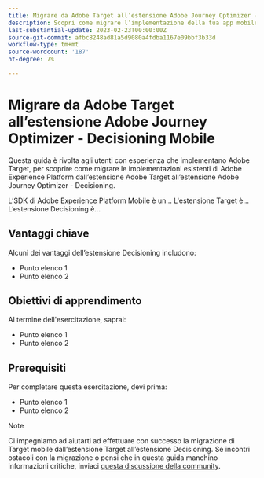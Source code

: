 ```yaml
---
title: Migrare da Adobe Target all’estensione Adobe Journey Optimizer - Decisioning Mobile
description: Scopri come migrare l’implementazione della tua app mobile da Adobe Target a Adobe Journey Optimizer - Estensione Decisioning
last-substantial-update: 2023-02-23T00:00:00Z
source-git-commit: afbc8248ad81a5d9080a4fdba1167e09bbf3b33d
workflow-type: tm+mt
source-wordcount: '187'
ht-degree: 7%

---
```


# Migrare da Adobe Target all’estensione Adobe Journey Optimizer - Decisioning Mobile

Questa guida è rivolta agli utenti con esperienza che implementano Adobe Target, per scoprire come migrare le implementazioni esistenti di Adobe Experience Platform dall’estensione Adobe Target all’estensione Adobe Journey Optimizer - Decisioning.

L’SDK di Adobe Experience Platform Mobile è un... L&#39;estensione Target è... L’estensione Decisioning è...

## Vantaggi chiave

Alcuni dei vantaggi dell’estensione Decisioning includono:

* Punto elenco 1
* Punto elenco 2

## Obiettivi di apprendimento

Al termine dell&#39;esercitazione, saprai:

* Punto elenco 1
* Punto elenco 2


## Prerequisiti

Per completare questa esercitazione, devi prima:

* Punto elenco 1
* Punto elenco 2


>[!NOTE]
>
>Ci impegniamo ad aiutarti ad effettuare con successo la migrazione di Target mobile dall’estensione Target all’estensione Decisioning. Se incontri ostacoli con la migrazione o pensi che in questa guida manchino informazioni critiche, inviaci [questa discussione della community](https://experienceleaguecommunities.adobe.com/t5/adobe-experience-platform-data/tutorial-discussion-migrate-target-from-at-js-to-web-sdk/m-p/575587#M463).
